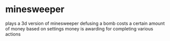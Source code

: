 # minesweeper 
plays a 3d version of minesweeper 
defusing a bomb costs a certain amount of money based on settings
money is awarding for completing various actions
